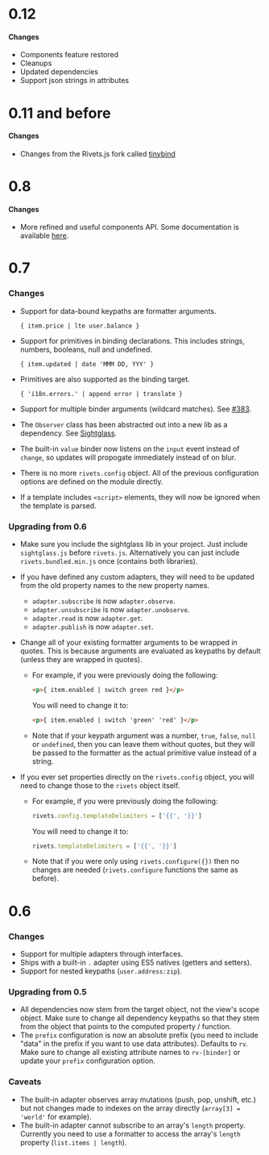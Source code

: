 # 0.12

#### Changes

- Components feature restored
- Cleanups
- Updated dependencies
- Support json strings in attributes

# 0.11 and before

#### Changes

- Changes from the Rivets.js fork called [tinybind](https://github.com/blikblum/tinybind)

# 0.8

#### Changes

- More refined and useful components API. Some documentation is available [here](http://rivetsjs.com/docs/guide/#components).

# 0.7

### Changes

- Support for data-bound keypaths are formatter arguments.

    ```
    { item.price | lte user.balance }
    ```

- Support for primitives in binding declarations. This includes strings, numbers, booleans, null and undefined.

    ```
    { item.updated | date 'MMM DD, YYY' }
    ```

- Primitives are also supported as the binding target.

    ```
    { 'i18n.errors.' | append error | translate }
    ```

- Support for multiple binder arguments (wildcard matches). See [#383](https://github.com/mikeric/rivets/pull/383).

- The `Observer` class has been abstracted out into a new lib as a dependency. See [Sightglass](https://github.com/mikeric/sightglass).

- The built-in `value` binder now listens on the `input` event instead of `change`, so updates will propogate immediately instead of on blur.

- There is no more `rivets.config` object. All of the previous configuration options are defined on the module directly.

- If a template includes `<script>` elements, they will now be ignored when the template is parsed.

### Upgrading from 0.6

- Make sure you include the sightglass lib in your project. Just include `sightglass.js` before `rivets.js`. Alternatively you can just include `rivets.bundled.min.js` once (contains both libraries).

- If you have defined any custom adapters, they will need to be updated from the old property names to the new property names.

    - `adapter.subscribe` is now `adapter.observe`.
    - `adapter.unsubscribe` is now `adapter.unobserve`.
    - `adapter.read` is now `adapter.get`.
    - `adapter.publish` is now `adapter.set`.

- Change all of your existing formatter arguments to be wrapped in quotes. This is because arguments are evaluated as keypaths by default (unless they are wrapped in quotes).

    - For example, if you were previously doing the following:

        ```html
        <p>{ item.enabled | switch green red }</p>
        ```

        You will need to change it to:

        ```html
        <p>{ item.enabled | switch 'green' 'red' }</p>
        ```

    - Note that if your keypath argument was a number, `true`, `false`, `null` or `undefined`, then you can leave them without quotes, but they will be passed to the formatter as the actual primitive value instead of a string.

- If you ever set properties directly on the `rivets.config` object, you will need to change those to the `rivets` object itself.

    - For example, if you were previously doing the following:

        ```javascript
        rivets.config.templateDelimiters = ['{{', '}}']
        ```

        You will need to change it to:

        ```javascript
        rivets.templateDelimiters = ['{{', '}}']
        ```

    - Note that if you were only using `rivets.configure({})` then no changes are needed (`rivets.configure` functions the same as before).

# 0.6

### Changes

- Support for multiple adapters through interfaces.
- Ships with a built-in `.` adapter using ES5 natives (getters and setters).
- Support for nested keypaths (`user.address:zip`).

### Upgrading from 0.5

- All dependencies now stem from the target object, not the view's scope object. Make sure to change all dependency keypaths so that they stem from the object that points to the computed property / function.
- The `prefix` configuration is now an absolute prefix (you need to include "data" in the prefix if you want to use data attributes). Defaults to `rv`. Make sure to change all existing attribute names to `rv-[binder]` or update your `prefix` configuration option.

### Caveats

- The built-in adapter observes array mutations (push, pop, unshift, etc.) but not changes made to indexes on the array directly (`array[3] = 'world'` for example).
- The built-in adapter cannot subscribe to an array's `length` property. Currently you need to use a formatter to access the array's `length` property (`list.items | length`).
